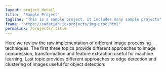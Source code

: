 ```yaml
---
layout: project_detail
title:  "Sample Project"
tagline: "This is a sample project. It includes many sample projects"
frame: "https://sadatian.io/projects/img-proc.html"
permalink: /projects/:title
---
```

Here we review the raw implementation of different image processing techniques. The first three topics provide different approaches to image compression, transformation and feature extraction useful for machine learning. Last topic provides different approaches to edge detection and clustering of images useful for object detection: 